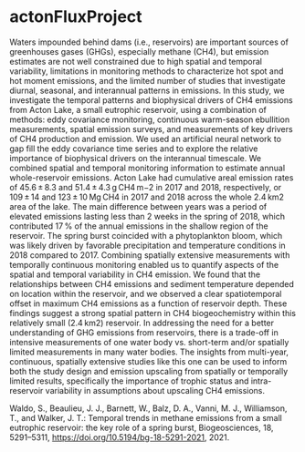 # actonFluxProject

Waters impounded behind dams (i.e., reservoirs) are important sources of greenhouses gases (GHGs), especially methane (CH4), but emission estimates are not well constrained due to high spatial and temporal variability, limitations in monitoring methods to characterize hot spot and hot moment emissions, and the limited number of studies that investigate diurnal, seasonal, and interannual patterns in emissions. In this study, we investigate the temporal patterns and biophysical drivers of CH4 emissions from Acton Lake, a small eutrophic reservoir, using a combination of methods: eddy covariance monitoring, continuous warm-season ebullition measurements, spatial emission surveys, and measurements of key drivers of CH4 production and emission. We used an artificial neural network to gap fill the eddy covariance time series and to explore the relative importance of biophysical drivers on the interannual timescale. We combined spatial and temporal monitoring information to estimate annual whole-reservoir emissions. Acton Lake had cumulative areal emission rates of 45.6 ± 8.3 and 51.4 ± 4.3 g CH4 m−2 in 2017 and 2018, respectively, or 109 ± 14 and 123 ± 10 Mg CH4 in 2017 and 2018 across the whole 2.4 km2 area of the lake. The main difference between years was a period of elevated emissions lasting less than 2 weeks in the spring of 2018, which contributed 17 % of the annual emissions in the shallow region of the reservoir. The spring burst coincided with a phytoplankton bloom, which was likely driven by favorable precipitation and temperature conditions in 2018 compared to 2017. Combining spatially extensive measurements with temporally continuous monitoring enabled us to quantify aspects of the spatial and temporal variability in CH4 emission. We found that the relationships between CH4 emissions and sediment temperature depended on location within the reservoir, and we observed a clear spatiotemporal offset in maximum CH4 emissions as a function of reservoir depth. These findings suggest a strong spatial pattern in CH4 biogeochemistry within this relatively small (2.4 km2) reservoir. In addressing the need for a better understanding of GHG emissions from reservoirs, there is a trade-off in intensive measurements of one water body vs. short-term and/or spatially limited measurements in many water bodies. The insights from multi-year, continuous, spatially extensive studies like this one can be used to inform both the study design and emission upscaling from spatially or temporally limited results, specifically the importance of trophic status and intra-reservoir variability in assumptions about upscaling CH4 emissions.

Waldo, S., Beaulieu, J. J., Barnett, W., Balz, D. A., Vanni, M. J., Williamson, T., and Walker, J. T.: Temporal trends in methane emissions from a small eutrophic reservoir: the key role of a spring burst, Biogeosciences, 18, 5291–5311, https://doi.org/10.5194/bg-18-5291-2021, 2021.

